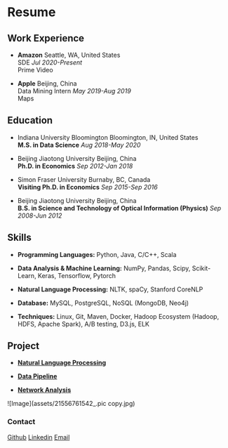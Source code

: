 # Resume

## Work Experience

- **Amazon**    Seattle, WA, United States <br/>SDE _Jul 2020-Present_ <br/>
Prime Video<br/>

- **Apple**    Beijing, China <br/>Data Mining Intern _May 2019-Aug 2019_ <br/>
Maps<br/>


## Education

- Indiana University Bloomington    Bloomington, IN, United States <br/>**M.S. in Data Science** _Aug 2018-May 2020_ <br/>

- Beijing Jiaotong University    Beijing, China <br/>**Ph.D. in Economics** _Sep 2012-Jan 2018_<br/>

- Simon Fraser University    Burnaby, BC, Canada <br/> **Visiting Ph.D. in Economics** _Sep 2015-Sep 2016_<br/>

- Beijing Jiaotong University    Beijing, China <br/> **B.S. in Science and Technology of Optical Information (Physics)** _Sep 2008-Jun 2012_<br/>


## Skills

- **Programming Languages:**  Python, Java, C/C++, Scala

- **Data Analysis & Machine Learning:** NumPy, Pandas, Scipy, Scikit-Learn, Keras, Tensorflow, Pytorch <br/>

- **Natural Language Processing:** NLTK, spaCy, Stanford CoreNLP <br/>

- **Database:** MySQL, PostgreSQL, NoSQL (MongoDB, Neo4j)<br/>

- **Techniques:** Linux, Git, Maven, Docker, Hadoop Ecosystem (Hadoop, HDFS, Apache Spark), A/B testing, D3.js, ELK  <br/>

## Project

- **[Natural Language Processing](https://github.com/jianwenl/NLP)**  <br/>

- **[Data Pipeline](https://github.com/jianwenl/Big-Data/blob/master/Report%20for%20ProjectA%EF%BC%9A%20Twitter%20Analysis.pdf)** <br/>

- **[Network Analysis](https://github.com/jianwenl/Big-Data/blob/master/Report%20for%20ProjectB%EF%BC%9A%20Book%20Analysis.pdf)**  <br/>


![Image](assets/21556761542_.pic copy.jpg)


### Contact

[Github](https://github.com/jianwenl/)
[Linkedin](https://www.linkedin.com/in/jianwen-liu/)
[Email](mailto:yaliallen@hotmail.com)


